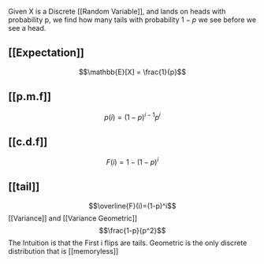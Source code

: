 
Given X is a Discrete [[Random Variable]], and lands on heads with probability p, we find
how many tails with probability $1-p$ we see before we see a head.
## [[Expectation]]
$$\mathbb{E}[X] = \frac{1}{p}$$
## [[p.m.f]]
$$p(i)=(1-p)^{i-1}p^i$$
## [[c.d.f]]
$$F(i) = 1 - (1-p)^i$$
## [[tail]] 
$$\overline{F}(i)=(1-p)^i$$
[[Variance]] and [[Variance Geometric]]
$$\frac{1-p}{p^2}$$
The Intuition is that the First i flips are tails.
Geometric is the only discrete distribution that is [[memoryless]]